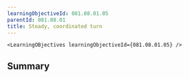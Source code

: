 ```yaml
---
learningObjectiveId: 081.08.01.05
parentId: 081.08.01
title: Steady, coordinated turn
---
```


```tsx eval
<LearningOBjectives learningObjectiveId={081.08.01.05} />
```

## Summary
